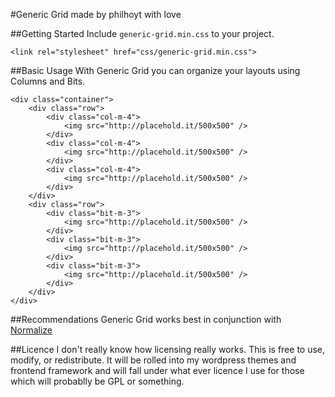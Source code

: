 #Generic Grid
made by philhoyt with love

##Getting Started
Include ```generic-grid.min.css``` to your project.

```
<link rel="stylesheet" href="css/generic-grid.min.css">
```

##Basic Usage
With Generic Grid you can organize your layouts using Columns and Bits.

```
<div class="container">
	<div class="row">
		<div class="col-m-4">
			<img src="http://placehold.it/500x500" />
		</div>
		<div class="col-m-4">
			<img src="http://placehold.it/500x500" />
		</div>
		<div class="col-m-4">
			<img src="http://placehold.it/500x500" />
		</div>
	</div>
	<div class="row">
		<div class="bit-m-3">
			<img src="http://placehold.it/500x500" />
		</div>
		<div class="bit-m-3">
			<img src="http://placehold.it/500x500" />
		</div>
		<div class="bit-m-3">
			<img src="http://placehold.it/500x500" />
		</div>
	</div>
</div>
```

##Recommendations
Generic Grid works best in conjunction with [Normalize](https://necolas.github.io/normalize.css/)

##Licence
I don't really know how licensing really works. This is free to use, modify, or redistribute. It will be rolled into my wordpress themes and frontend framework and will fall under what ever licence I use for those which will probablly be GPL or something.